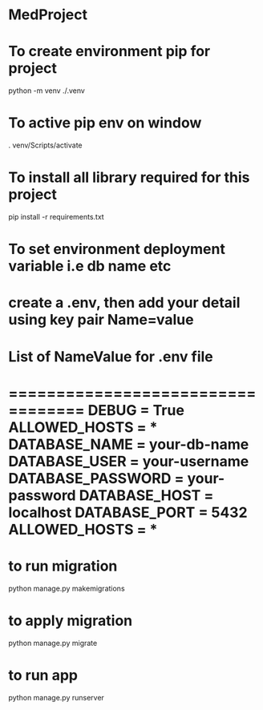 # MedProject
# To create environment pip for project
python -m venv   ./.venv

# To active pip env on window
. venv/Scripts/activate

# To install all library required for this project
 pip install -r requirements.txt

# To set environment deployment variable i.e db name etc
create a .env, then add your detail using key pair
Name=value
===================================
List of NameValue for .env file
===================================
==================================
DEBUG = True
ALLOWED_HOSTS = *
DATABASE_NAME = your-db-name
DATABASE_USER = your-username
DATABASE_PASSWORD = your-password
DATABASE_HOST = localhost
DATABASE_PORT = 5432
ALLOWED_HOSTS = *
===================================


# to run migration
python manage.py makemigrations

# to apply migration
python manage.py migrate

# to run app
python manage.py runserver



